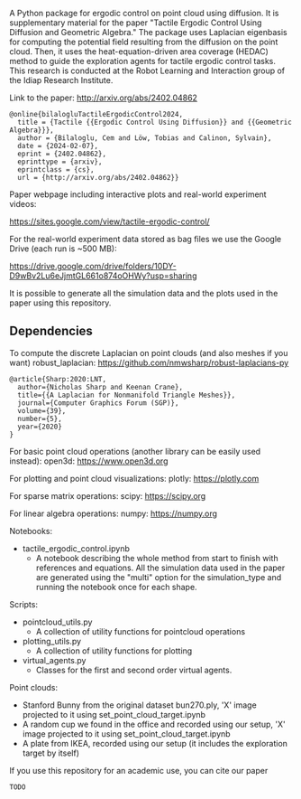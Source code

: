 A Python package for ergodic control on point cloud using diffusion. It is supplementary material for the paper "Tactile Ergodic Control Using Diffusion and Geometric Algebra." The package uses Laplacian eigenbasis for computing the potential field resulting from the diffusion on the point cloud. Then, it uses the heat-equation-driven area coverage (HEDAC) method to guide the exploration agents for tactile ergodic control tasks. This research is conducted at the Robot Learning and Interaction group of the Idiap Research Institute.

Link to the paper: http://arxiv.org/abs/2402.04862
```
@online{bilalogluTactileErgodicControl2024,
  title = {Tactile {{Ergodic Control Using Diffusion}} and {{Geometric Algebra}}},
  author = {Bilaloglu, Cem and Löw, Tobias and Calinon, Sylvain},
  date = {2024-02-07},
  eprint = {2402.04862},
  eprinttype = {arxiv},
  eprintclass = {cs},
  url = {http://arxiv.org/abs/2402.04862}}
```

Paper webpage including interactive plots and real-world experiment videos:

https://sites.google.com/view/tactile-ergodic-control/

For the real-world experiment data stored as bag files we use the Google Drive (each run is ~500 MB):

https://drive.google.com/drive/folders/10DY-D9wBv2Lu6eJjmtGL661o874oOHWy?usp=sharing

It is possible to generate all the simulation data and the plots used in the paper using this repository. 

## Dependencies

To compute the discrete Laplacian on point clouds (and also meshes if you want)
robust_laplacian: https://github.com/nmwsharp/robust-laplacians-py
```
@article{Sharp:2020:LNT,
  author={Nicholas Sharp and Keenan Crane},
  title={{A Laplacian for Nonmanifold Triangle Meshes}},
  journal={Computer Graphics Forum (SGP)},
  volume={39},
  number={5},
  year={2020}
}
```


For basic point cloud operations (another library can be easily used instead):
open3d: https://www.open3d.org

For plotting and point cloud visualizations:
plotly: https://plotly.com

For sparse matrix operations:
scipy: https://scipy.org

For linear algebra operations:
numpy: https://numpy.org

Notebooks:
- tactile_ergodic_control.ipynb
    - A notebook describing the whole method from start to finish with references and equations. All the simulation data used in the paper are generated using the "multi" option for the simulation_type and running the notebook once for each shape.

Scripts:
- pointcloud_utils.py
    - A collection of utility functions for pointcloud operations
- plotting_utils.py
    - A collection of utility functions for plotting
- virtual_agents.py
    - Classes for the first and second order virtual agents.

Point clouds:
- Stanford Bunny from the original dataset bun270.ply, 'X' image projected to it using set_point_cloud_target.ipynb 
- A random cup we found in the office and recorded using our setup, 'X' image projected to it using set_point_cloud_target.ipynb 
- A plate from IKEA, recorded using our setup (it includes the exploration target by itself)


If you use this repository for an academic use, you can cite our paper 

```
TODO
```